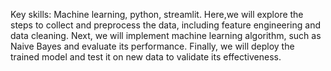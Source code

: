 Key skills: Machine learning, python, streamlit.
Here,we will explore the steps to collect and preprocess the data, including feature engineering and data cleaning. Next, we will implement machine learning algorithm, such as Naive Bayes and evaluate its performance.
Finally, we will deploy the trained model and test it on new data to validate its effectiveness.
